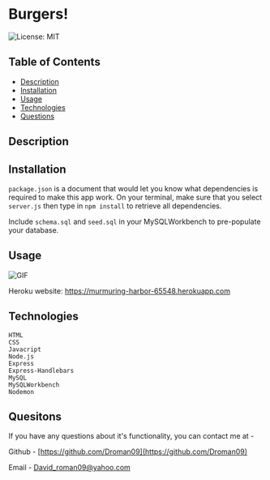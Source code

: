 # Burgers!

![License: MIT](https://img.shields.io/badge/license-MIT-brightgreen)

## Table of Contents 
* [Description](#description)
* [Installation](#installation)
* [Usage](#usage)
* [Technologies](#technologies)
* [Questions](#quesitons)

## Description



## Installation
 `package.json` is a document that would let you know what dependencies is required to make this app work. On your terminal, make sure that you select `server.js` then type in `npm install` to retrieve all dependencies.
 
 Include `schema.sql` and `seed.sql` in your MySQLWorkbench to pre-populate your database. 
 

## Usage
![GIF](public/burgerVid.gif) 

Heroku website: 
https://murmuring-harbor-65548.herokuapp.com

## Technologies
    HTML
    CSS
    Javacript
    Node.js
    Express
    Express-Handlebars
    MySQL
    MySQLWorkbench
    Nodemon
    

## Quesitons

 If you have any questions about it's functionality, you can contact me at -

  Github - [https://github.com/Droman09](https://github.com/Droman09)

  Email - David_roman09@yahoo.com
